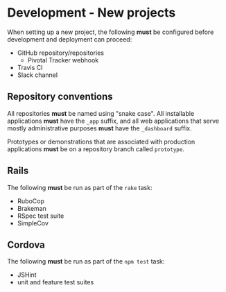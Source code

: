# Development - New projects

When setting up a new project, the following **must** be configured before
development and deployment can proceed:

* GitHub repository/repositories
  * Pivotal Tracker webhook
* Travis CI
* Slack channel

## Repository conventions

All repositories **must** be named using "snake case". All installable
applications **must** have the `_app` suffix, and all web applications that
serve mostly administrative purposes **must** have the `_dashboard` suffix.

Prototypes or demonstrations that are associated with production applications
**must** be on a repository branch called `prototype`.

## Rails

The following **must** be run as part of the `rake` task:

* RuboCop
* Brakeman
* RSpec test suite
* SimpleCov

## Cordova

The following **must** be run as part of the `npm test` task:

* JSHint
* unit and feature test suites
